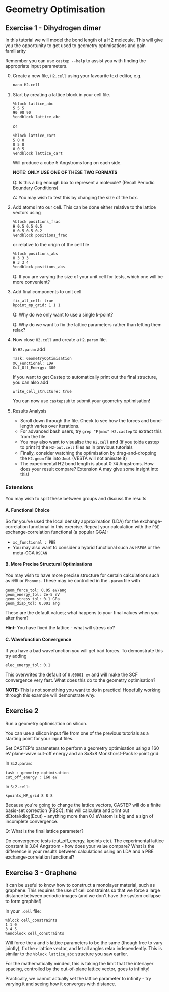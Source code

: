 # Geometry Optimisation


## Exercise 1 - Dihydrogen dimer

In this tutorial we will model the bond length of a H2 molecule. This will give you the opportunity to get used to 
geometry optimisations and gain familiarity 

Remember you can use `castep --help` to assist you with finding the appropriate input parameters.

0. Create a new file, `H2.cell` using your favourite text editor, e.g.

	```
	nano H2.cell
	```
	
1. Start by creating a lattice block in your cell file.

	```
	%block lattice_abc
	5 5 5 
	90 90 90
	%endblock lattice_abc
	```

	or
	
	```
	%block lattice_cart
	5 0 0
	0 5 0
	0 0 5
	%endblock lattice_cart
	```
  
	Will produce a cube 5 Angstroms long on each side.

	**NOTE: ONLY USE ONE OF THESE TWO FORMATS**
	
	Q: Is this a big enough box to represent a molecule? (Recall Periodic Boundary Conditions)
	
	A: You may wish to test this by changing the size of the box.
	
2. Add atoms into our cell. This can be done either relative to the lattice vectors using

	```
	%block positions_frac
	H 0.5 0.5 0.5
	H 0.5 0.5 0.2
	%endblock positions_frac
	``` 
   or relative to the origin of the cell file
   
	```
	%block positions_abs
	H 3 3 3 
	H 3 3 4
	%endblock positions_abs
	```
	
	Q: If you are varying the size of your unit cell for tests, which one will be more convenient?

3. Add final components to unit cell
 
	```
	fix_all_cell: true
	kpoint_mp_grid: 1 1 1
	```
	Q: Why do we only want to use a single k-point?
	
	Q: Why do we want to fix the lattice parameters rather than letting them relax?

4. Now close `H2.cell` and create a `H2.param` file.

	In `H2.param` add
	
	```
	Task: GeometryOptimisation
	XC_Functional: LDA
	Cut_Off_Energy: 300
	```
	
	If you want to get Castep to automatically print out the final structure, you can also add
		
	```
	write_cell_structure: true
	```

	You can now use `castepsub` to submit your geometry optimisation!

5. Results Analysis

	* Scroll down through the file. Check to see how the forces and bond-length varies over iterations.
	* For advanced bash users, try `grep "F|max" H2.castep` to extract this from the file.
	* You may also want to visualise the `H2.cell` and (if you tolda castep to print it) the `H2-out.cell` files as in previous tutorials
	* Finally, consider watching the optimisation by drag-and-dropping the `H2.geom` file into `Jmol` (VESTA will not animate it)
	* The experimental H2 bond length is about 0.74 Angstroms. How does your result compare? Extension A may give some insight into this! 

### Extensions

You may wish to split these between groups and discuss the results

#### A. Functional Choice

So far you've used the local density approximation (LDA) for the exchange-correlation functional in this exercise. Repeat your calculation with the `PBE` exchange-correlation functional (a popular GGA):

* ``xc_functional : PBE``
* You may also want to consider a hybrid functional such as `HSE06` or the meta-GGA `RSCAN`

#### B. More Precise Structural Optimisations

You may wish to have more precise structure for certain  calculations such as `NMR` or `Phonons`. These may be controlled in the `.param` file with
  
```
geom_force_tol: 0.05 eV/ang
geom_energy_tol: 2e-5 eV
geom_stress_tol: 0.1 GPa 
geom_disp_tol: 0.001 ang
```
  
These are the default values; what happens to your final values when you alter them?
  
**Hint:** You have fixed the lattice - what will stress do?

#### C. Wavefunction Convergence

If you have a bad wavefunction you will get bad forces. To demonstrate this try adding
  
```
elec_energy_tol: 0.1
```
  
This overwrites the default of `0.00001 ev` and will make the SCF convergence very fast. What does this do to the geometry optimisation?
  
**NOTE:** This is not something you want to do in practice! Hopefully working through this example will demonstrate why.


## Exercise 2

  Run a geometry optimisation on silicon.

  You can use a silicon input file from one of the previous tutorials as a starting point for your input files.

  Set CASTEP's parameters to perform a geometry optimisation using a 160 eV plane-wave cut-off energy and an 8x8x8 Monkhorst-Pack k-point grid:
  
  In `Si2.param`:
  
  ```
  task : geometry optimisation
  cut_off_energy : 160 eV 
  ```
    
  In `Si2.cell`:
  
  ```
  kpoints_MP_grid 8 8 8
  ```

  Because you're going to change the lattice vectors, CASTEP will do a finite basis-set correction (FBSC); this will calculate and print out dEtotal/dlog(Ecut) –         anything more than 0.1 eV/atom is big and a sign of incomplete convergence.


  Q: What is the final lattice parameter?


  Do convergence tests (cut_off_energy, kpoints etc). The experimental lattice constant is 3.84 Angstrom - how does your value compare?
  What is the difference in your results between calculations using an LDA and a PBE exchange-correlation functional?

## Exercise 3 - Graphene

It can be useful to know how to construct a monolayer material, such as graphene.
This requires the use of cell constraints so that we force a large distance between periodic images
(and we don't have the system collapse to form graphite!)
  
In your `.cell` file:
  
```
%block cell_constraints
1 1 0
3 4 5
%endblock cell_constraints
```
  
Will force the `a` and `b` lattice parameters to be the same (though free to vary jointly), fix the `c` lattice vector,
and let all angles relax independently. This is similar to the `%block lattice_abc` structure you saw earlier.
  
For the mathematically minded, this is taking the limit that the interlayer spacing, controlled by the out-of-plane lattice vector, goes to infinity!
  
Practically, we cannot actually set the lattice parameter to infinity - try varying it and seeing how it converges with distance.